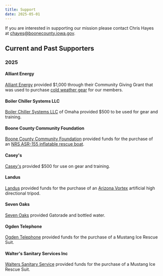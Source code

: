 ```yaml
---
title: Support
date: 2025-05-01
---
```


If you are interested in supporting our mission please contact Chris Hayes at <chayes@boonecounty.iowa.gov>.

## Current and Past Supporters

### 2025

#### Alliant Energy

[Alliant Energy](https://www.alliantenergy.com/) provided $1,000 through their Community Giving Grant that was used to purchase [cold weather gear](/posts/2025/alliant-grant) for our members.

#### Boiler Chiller Systems LLC

[Boiler Chiller Systems LLC](https://www.boilerchillersystems.com/) of Omaha provided $500 to be used for gear and training.

#### Boone County Community Foundation

[Boone County Community Foundation](https://www.foundationboonecounty.org/) provided funds for the purchase of an [NRS ASR-155 inflatable rescue boat](/posts/2025/banana-boat).

#### Casey's

[Casey's](https://www.caseys.com/) provided $500 for use on gear and training.

#### Landus

[Landus](https://www.landus.ag/) provided funds for the purchase of an [Arizona Vortex](/posts/2025/landus-donation) artificial high directional tripod.

#### Seven Oaks

[Seven Oaks](https://sevenoaksrec.com/) provided Gatorade and bottled water.

#### Ogden Telephone

[Ogden Telephone](https://www.ogdentelephone.com/) provided funds for the purchase of a Mustang Ice Rescue Suit.

#### Walter's Sanitary Services Inc

[Walters Sanitary Service](https://www.walterssanitaryservice.com/) provided funds for the purchase of a Mustang Ice Rescue Suit.
